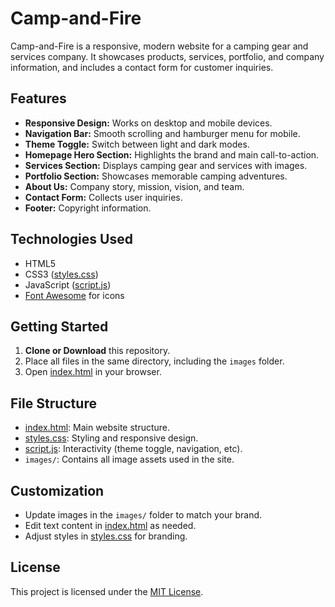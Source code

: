 # Camp-and-Fire

Camp-and-Fire is a responsive, modern website for a camping gear and services company. It showcases products, services, portfolio, and company information, and includes a contact form for customer inquiries.

## Features

- **Responsive Design:** Works on desktop and mobile devices.
- **Navigation Bar:** Smooth scrolling and hamburger menu for mobile.
- **Theme Toggle:** Switch between light and dark modes.
- **Homepage Hero Section:** Highlights the brand and main call-to-action.
- **Services Section:** Displays camping gear and services with images.
- **Portfolio Section:** Showcases memorable camping adventures.
- **About Us:** Company story, mission, vision, and team.
- **Contact Form:** Collects user inquiries.
- **Footer:** Copyright information.

## Technologies Used

- HTML5
- CSS3 ([styles.css](styles.css))
- JavaScript ([script.js](script.js))
- [Font Awesome](https://cdnjs.cloudflare.com/ajax/libs/font-awesome/6.6.0/css/all.min.css) for icons

## Getting Started

1. **Clone or Download** this repository.
2. Place all files in the same directory, including the `images` folder.
3. Open [index.html](index.html) in your browser.

## File Structure

- [index.html](index.html): Main website structure.
- [styles.css](styles.css): Styling and responsive design.
- [script.js](script.js): Interactivity (theme toggle, navigation, etc).
- `images/`: Contains all image assets used in the site.

## Customization

- Update images in the `images/` folder to match your brand.
- Edit text content in [index.html](index.html) as needed.
- Adjust styles in [styles.css](styles.css) for branding.

## License

This project is licensed under the [MIT License](LICENSE).
